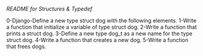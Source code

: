 *README for Structures & Typedef*

0-Django-Define a new type struct dog with the following elements.
1-Write a function that initialize a variable of type struct dog.
2-Write a function that prints a struct dog.
3-Define a new type dog_t as a new name for the type struct dog.
4-Write a function that creates a new dog.
5-Write a function that frees dogs.
